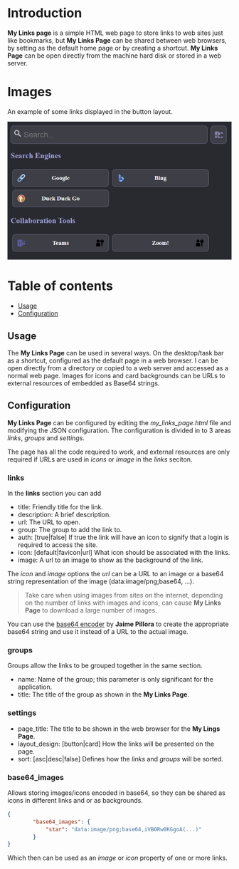 # Introduction

**My Links page** is a simple HTML web page to store links to web sites just like bookmarks, but **My Links Page** can be shared between web browsers, by setting as the default home page or by creating a shortcut. **My Links Page** can be open directly from the machine hard disk or stored in a web server.

# Images

An example of some links displayed in the button layout.

![Button Layout](images/layout_button.png)

# Table of contents

* [Usage](#usage)
* [Configuration](#configuration)

## Usage

The **My Links Page** can be used in several ways. On the desktop/task bar as a shortcut, configured as the default page in a web browser. I can be open directly from a directory or copied to a web server and accessed as a normal web page. Images for icons and card backgrounds can be URLs to external resources of embedded as Base64 strings.

## Configuration

**My Links Page** can be configured by editing the *my_links_page.html* file and modifying the JSON configuration. The configuration is divided in to 3 areas *links*, *groups* and *settings*.

The page has all the code required to work, and external resources are only required if URLs are used in *icons* or *image* in the *links* seciton.

### **links**

In the **links** section you can add

- title: Friendly title for the link.
- description: A brief description.
- url: The URL to open.
- group: The group to add the link to.
- auth: [true|false] If true the link will have an icon to signify that a login is required to access the site.
- icon: [default|favicon|url] What icon should be associated with the links. 
- image: A url to an image to show as the background of the link.

The *icon* and *image* options the *url* can be a URL to an image or a base64 string representation of the image (data:image/png;base64, ...).

> Take care when using images from sites on the internet, depending on the number of links with images and icons, can cause **My Links Page** to download a large number of images.

You can use the [base64 encoder](https://github.com/jpillora/base64-encoder) by **Jaime Pillora** to create the appropriate base64 string and use it instead of a URL to the actual image.

### **groups**

Groups allow the links to be grouped together in the same section.

- name: Name of the group; this parameter is only significant for the application.
- title: The title of the group as shown in the **My Links Page**.

### **settings**

- page_title: The title to be shown in the web browser for the **My Lings Page**.
- layout_design: [button|card] How the links will be presented on the page.
- sort: [asc|desc|false] Defines how the *links* and *groups* will be sorted.


### **base64_images**

Allows storing images/icons encoded in base64, so they can be shared as icons in different links and or as backgrounds.

```json
{
        "base64_images": {
            "star": "data:image/png;base64,iVBORw0KGgoA(...)"
        }
}
```

Which then can be used as an *image* or *icon* property of one or more links.